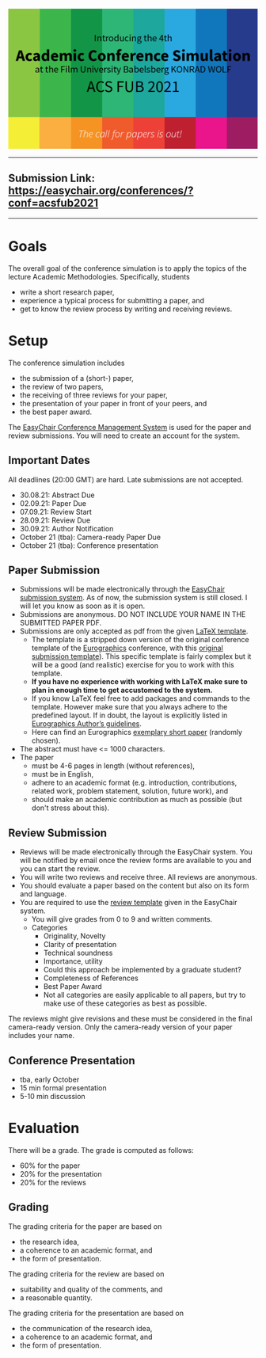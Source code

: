 

![acsfub_2021](img/acsfub_2021.png)

---

## Submission Link: https://easychair.org/conferences/?conf=acsfub2021

---

# Goals

The overall goal of the conference simulation is to apply the topics of the lecture Academic Methodologies. Specifically, students  

* write a short research paper,
* experience a typical process for submitting a paper, and
* get to know the review process by writing and receiving reviews.

# Setup

The conference simulation includes

* the submission of a (short-) paper,
* the review of two papers,
* the receiving of three reviews for your paper,
* the presentation of your paper in front of your peers, and
* the best paper award.

The [EasyChair Conference Management System](https://easychair.org/) is used for the paper and review submissions. You will need to create an account for the system.

## Important Dates

All deadlines (20:00 GMT) are hard. Late submissions are not accepted.

* 30.08.21: Abstract Due
* 02.09.21: Paper Due
* 07.09.21: Review Start
* 28.09.21: Review Due
* 30.09.21: Author Notification
* October 21 (tba): Camera-ready Paper Due
* October 21 (tba): Conference presentation


## Paper Submission

* Submissions will be made electronically through the [EasyChair submission system](https://easychair.org/conferences/?conf=acsfub2021). As of now, the submission system is still closed. I will let you know as soon as it is open.
* Submissions are anonymous. DO NOT INCLUDE YOUR NAME IN THE SUBMITTED PAPER PDF.
* Submissions are only accepted as pdf from the given [LaTeX template](acsfubPublStyle.zip).
    * The template is a stripped down version of the original conference template of the [Eurographics](https://conferences.eg.org/eg2021/) conference, with this [original submission template](egPublStyle-EG-full-star-short-edu-tut-posters-2019.zip)). This specific template is fairly complex but it will be a good (and realistic) exercise for you to work with this template.
    * **If you have no experience with working with LaTeX make sure to plan in enough time to get accustomed to the system.**
    * If you know LaTeX feel free to add packages and commands to the template. However make sure that you always adhere to the predefined layout. If in doubt, the layout is explicitly listed in [Eurographics Author’s guidelines](egPublStyle-EG-full-star-short-edu-tut-posters-2019.zip).
    * Here can find an Eurographics [exemplary short paper](https://www.dfki.de/fileadmin/user_upload/import/10356_009-012.pdf) (randomly chosen).
* The abstract must have <= 1000 characters.
* The paper 
    * must be 4-6 pages in length (without references),
    * must be in English,
    * adhere to an academic format (e.g. introduction, contributions, related work, problem statement, solution, future work), and 
    * should make an academic contribution as much as possible (but don't stress about this).

## Review Submission

* Reviews will be made electronically through the EasyChair system. You will be notified by email once the review forms are available to you and you can start the review.
* You will write two reviews and receive three. All reviews are anonymous.
* You should evaluate a paper based on the content but also on its form and language.
* You are required to use the [review template](review_template_preview.txt) given in the EasyChair system.
    * You will give grades from 0 to 9 and written comments.
    * Categories
        * Originality, Novelty
        * Clarity of presentation
        * Technical soundness
        * Importance, utility
        * Could this approach be implemented by a graduate student?
        * Completeness of References
        * Best Paper Award
        * Not all categories are easily applicable to all papers, but try to make use of these categories as best as possible.

The reviews might give revisions and these must be considered in the final camera-ready version. Only the camera-ready version of your paper includes your name.

## Conference Presentation

* tba, early October
* 15 min formal presentation
* 5-10 min discussion

# Evaluation

There will be a grade. The grade is computed as follows:

* 60% for the paper
* 20% for the presentation
* 20% for the reviews

## Grading

The grading criteria for the paper are based on

* the research idea,
* a coherence to an academic format, and
* the form of presentation.

The grading criteria for the review are based on

* suitability and quality of the comments, and
* a reasonable quantity.

The grading criteria for the presentation are based on

* the communication of the research idea,
* a coherence to an academic format, and
* the form of presentation.
